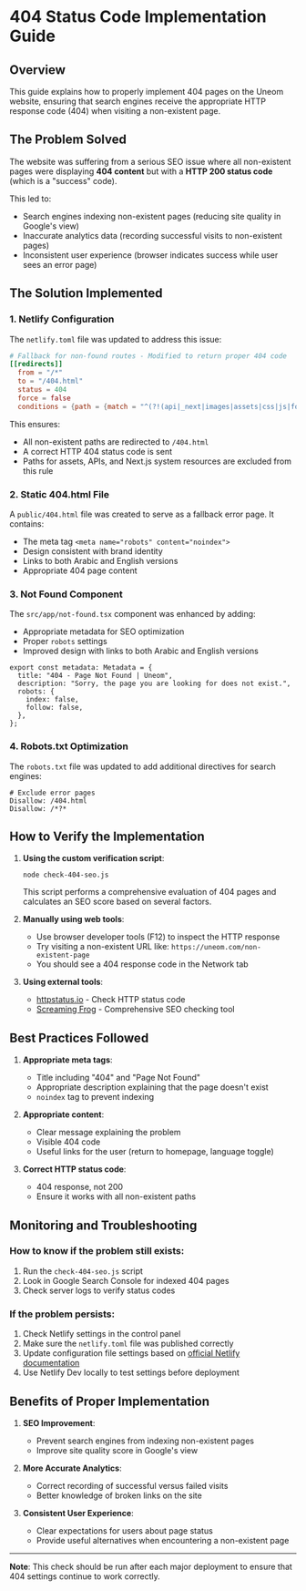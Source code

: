 # 404 Status Code Implementation Guide

## Overview
This guide explains how to properly implement 404 pages on the Uneom website, ensuring that search engines receive the appropriate HTTP response code (404) when visiting a non-existent page.

## The Problem Solved
The website was suffering from a serious SEO issue where all non-existent pages were displaying **404 content** but with a **HTTP 200 status code** (which is a "success" code).

This led to:
- Search engines indexing non-existent pages (reducing site quality in Google's view)
- Inaccurate analytics data (recording successful visits to non-existent pages)
- Inconsistent user experience (browser indicates success while user sees an error page)

## The Solution Implemented

### 1. Netlify Configuration
The `netlify.toml` file was updated to address this issue:

```toml
# Fallback for non-found routes - Modified to return proper 404 code
[[redirects]]
  from = "/*"
  to = "/404.html"
  status = 404
  force = false
  conditions = {path = {match = "^(?!(api|_next|images|assets|css|js|fonts|favicon)/)"}}
```

This ensures:
- All non-existent paths are redirected to `/404.html`
- A correct HTTP 404 status code is sent
- Paths for assets, APIs, and Next.js system resources are excluded from this rule

### 2. Static 404.html File
A `public/404.html` file was created to serve as a fallback error page. It contains:
- The meta tag `<meta name="robots" content="noindex">`
- Design consistent with brand identity
- Links to both Arabic and English versions
- Appropriate 404 page content

### 3. Not Found Component
The `src/app/not-found.tsx` component was enhanced by adding:
- Appropriate metadata for SEO optimization
- Proper `robots` settings
- Improved design with links to both Arabic and English versions

```tsx
export const metadata: Metadata = {
  title: "404 - Page Not Found | Uneom",
  description: "Sorry, the page you are looking for does not exist.",
  robots: {
    index: false,
    follow: false,
  },
};
```

### 4. Robots.txt Optimization
The `robots.txt` file was updated to add additional directives for search engines:

```
# Exclude error pages
Disallow: /404.html
Disallow: /*?*
```

## How to Verify the Implementation

1. **Using the custom verification script**:
   ```
   node check-404-seo.js
   ```
   This script performs a comprehensive evaluation of 404 pages and calculates an SEO score based on several factors.

2. **Manually using web tools**:
   - Use browser developer tools (F12) to inspect the HTTP response
   - Try visiting a non-existent URL like: `https://uneom.com/non-existent-page`
   - You should see a 404 response code in the Network tab

3. **Using external tools**:
   - [httpstatus.io](https://httpstatus.io/) - Check HTTP status code
   - [Screaming Frog](https://www.screamingfrog.co.uk/seo-spider/) - Comprehensive SEO checking tool

## Best Practices Followed

1. **Appropriate meta tags**:
   - Title including "404" and "Page Not Found"
   - Appropriate description explaining that the page doesn't exist
   - `noindex` tag to prevent indexing

2. **Appropriate content**:
   - Clear message explaining the problem
   - Visible 404 code
   - Useful links for the user (return to homepage, language toggle)

3. **Correct HTTP status code**:
   - 404 response, not 200
   - Ensure it works with all non-existent paths

## Monitoring and Troubleshooting

### How to know if the problem still exists:
1. Run the `check-404-seo.js` script
2. Look in Google Search Console for indexed 404 pages
3. Check server logs to verify status codes

### If the problem persists:
1. Check Netlify settings in the control panel
2. Make sure the `netlify.toml` file was published correctly
3. Update configuration file settings based on [official Netlify documentation](https://docs.netlify.com/routing/redirects/redirect-options/)
4. Use Netlify Dev locally to test settings before deployment

## Benefits of Proper Implementation

1. **SEO Improvement**:
   - Prevent search engines from indexing non-existent pages
   - Improve site quality score in Google's view

2. **More Accurate Analytics**:
   - Correct recording of successful versus failed visits
   - Better knowledge of broken links on the site

3. **Consistent User Experience**:
   - Clear expectations for users about page status
   - Provide useful alternatives when encountering a non-existent page

---

**Note**: This check should be run after each major deployment to ensure that 404 settings continue to work correctly. 